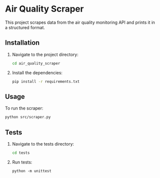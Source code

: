 # Air Quality Scraper

This project scrapes data from the air quality monitoring API and prints it in a structured format.

## Installation

1. Navigate to the project directory:
    ```bash
    cd air_quality_scraper
    ```
2. Install the dependencies:
    ```bash
    pip install -r requirements.txt
    ```

## Usage

To run the scraper:
```bash
python src/scraper.py
```
## Tests

1. Navigate to the tests directory:
    ```bash
    cd tests
    ```
2. Run tests:
    ```
   python -m unittest
   ```